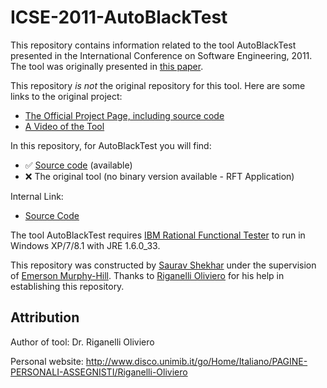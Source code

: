 # ICSE-2011-AutoBlackTest
This repository contains information related to the tool AutoBlackTest presented in the International Conference on Software Engineering, 2011. The tool was originally presented in [this paper](http://dl.acm.org/citation.cfm?doid=1985793.1985979).

This repository _is not_ the original repository for this tool. Here are some links to the original project:
* [The Official Project Page, including source code](http://www.lta.disco.unimib.it/tools/AutoBlackTest/AutoBlackTest/Home.html)
* [A Video of the Tool](https://www.youtube.com/watch?v=svZS7TXJrf4)

In this repository, for AutoBlackTest you will find:
* :white_check_mark: [Source code](http://www.lta.disco.unimib.it/tools/AutoBlackTest/AutoBlackTest/Download_files/workspaceDist.zip) (available)
* :x: The original tool (no binary version available - RFT Application)

Internal Link:
* [Source Code](https://github.com/hmansari/ICSE-2011-AutoBlackTest/tree/master/AutoBlackTest)

The tool AutoBlackTest requires [IBM Rational Functional Tester](http://www-03.ibm.com/software/products/en/functional) to run in Windows XP/7/8.1 with JRE 1.6.0_33.

This repository was constructed by [Saurav Shekhar](https://github.com/srvxid) under the supervision of [Emerson Murphy-Hill](https://github.com/CaptainEmerson). Thanks to [Riganelli Oliviero](http://www.disco.unimib.it/go/Home/Italiano/PAGINE-PERSONALI-ASSEGNISTI/Riganelli-Oliviero) for his help in establishing this repository. 

## Attribution

Author of tool: Dr. Riganelli Oliviero
 
Personal website: http://www.disco.unimib.it/go/Home/Italiano/PAGINE-PERSONALI-ASSEGNISTI/Riganelli-Oliviero
